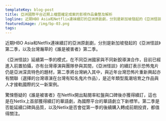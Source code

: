 ```yaml
---
templateKey: blog-post
title: 亞洲國際平台近期上檔暨確定成案的影視作品彙整及解析
logline: 近期HBO Asia和Netflix連袜續訂的亞洲原創劇，分別是新加坡發起的《亞洲怪談》第二季，以及台灣瀚草的《誰是被害者》第二季。
featuredimage: /img/bp-03.png
tags:
---
```


近期HBO Asia和Netflix連袜續訂的亞洲原創劇，分別是新加坡發起的《亞洲怪談》第二季，以及台灣瀚草的《誰是被害者》第二季。

《亞洲怪談》延續第一季的模式，在不同亞洲國家與不同新銳導演合作，目前已經進入前置拍攝，亦有台灣導演與團隊參與其間，《亞洲怪談》的續訂表示恐怖鬼片仍是亞洲深具特色的題材，第二季將台灣納入其中，與近年台灣恐怖片重新興起亦有關聯（選擇的台灣導演在台灣有知名鬼片作品），是近年類型風潮培育之作品與人才接軌國際的又一新案例。

驚悚懸疑的《誰是被害者》在Netflix開出點閱率紅盤與口碑後亦獲得續訂，這也是在Netlix上首部獲得續訂的華語劇，為國際平台的華語劇立下新標竿。第二季是否能延續口碑與品質，以及Netlix是否會從第一季的後續購入轉成前期投資，都值得關注。
